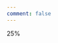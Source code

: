 ```yaml
---
comment: false
---
```

<!-- Font Awesome -->
<link
  href="https://cdnjs.cloudflare.com/ajax/libs/font-awesome/6.0.0/css/all.min.css"
  rel="stylesheet"
/>
<!-- Google Fonts -->
<link
  href="https://fonts.googleapis.com/css?family=Roboto:300,400,500,700&display=swap"
  rel="stylesheet"
/>
<!-- MDB -->
<link
  href="https://cdnjs.cloudflare.com/ajax/libs/mdb-ui-kit/4.4.0/mdb.min.css"
  rel="stylesheet"
/>

<script
  type="text/javascript"
  src="https://cdnjs.cloudflare.com/ajax/libs/mdb-ui-kit/4.4.0/mdb.min.js"
></script>


<div class="progress" style="height: 20px;">
  <div class="progress-bar" role="progressbar" style="width: 25%;" aria-valuenow="25" aria-valuemin="0" aria-valuemax="100">25%</div>
</div>


<div class="progress">
  <div
    class="progress-bar bg-success"
    role="progressbar"
    style="width: 25%;"
    aria-valuenow="25"
    aria-valuemin="0"
    aria-valuemax="100"
  ></div>
</div>
<div class="progress">
  <div
    class="progress-bar bg-info"
    role="progressbar"
    style="width: 50%;"
    aria-valuenow="50"
    aria-valuemin="0"
    aria-valuemax="100"
  ></div>
</div>
<div class="progress">
  <div
    class="progress-bar bg-warning"
    role="progressbar"
    style="width: 75%;"
    aria-valuenow="75"
    aria-valuemin="0"
    aria-valuemax="100"
  ></div>
</div>
<div class="progress">
  <div
    class="progress-bar bg-danger"
    role="progressbar"
    style="width: 100%;"
    aria-valuenow="100"
    aria-valuemin="0"
    aria-valuemax="100"
  ></div>
</div>
